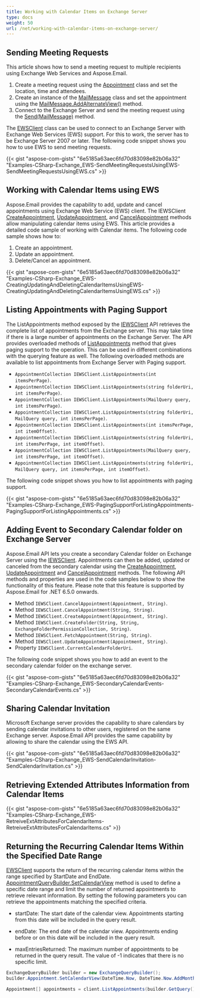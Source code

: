 ```yaml
---
title: Working with Calendar Items on Exchange Server
type: docs
weight: 50
url: /net/working-with-calendar-items-on-exchange-server/
---
```



## **Sending Meeting Requests**

This article shows how to send a meeting request to multiple recipients using Exchange Web Services and Aspose.Email.

1. Create a meeting request using the [Appointment](https://reference.aspose.com/email/net/aspose.email.calendar/appointment/) class and set the location, time and attendees.
1. Create an instance of the [MailMessage](https://reference.aspose.com/email/net/aspose.email/mailmessage/) class and set the appointment using the [MailMessage.AddAlternateView()](https://reference.aspose.com/email/net/aspose.email/mailmessage/addalternateview/#addalternateview) method.
1. Connect to the Exchange Server and send the meeting request using the [Send(MailMessage)](https://reference.aspose.com/email/net/aspose.email.clients.exchange.webservice/iewsclient/send/#send) method.

The [EWSClient](https://reference.aspose.com/email/net/aspose.email.clients.exchange.webservice/ewsclient/) class can be used to connect to an Exchange Server with Exchange Web Services (EWS) support. For this to work, the server has to be Exchange Server 2007 or later. The following code snippet shows you how to use EWS to send meeting requests.

{{< gist "aspose-com-gists" "6e5185a63aec6fd70d83098e82b06a32" "Examples-CSharp-Exchange_EWS-SendMeetingRequestsUsingEWS-SendMeetingRequestsUsingEWS.cs" >}}

## **Working with Calendar Items using EWS**

Aspose.Email provides the capability to add, update and cancel appointments using Exchange Web Service (EWS) client. The IEWSClient [CreateAppointment](https://reference.aspose.com/email/net/aspose.email.clients.exchange.webservice/iewsclient/createappointment/#createappointment/), [UpdateAppointment](https://reference.aspose.com/email/net/aspose.email.clients.exchange.webservice/iewsclient/updateappointment/#updateappointment/), and [CancelAppointment](https://reference.aspose.com/email/net/aspose.email.clients.exchange.webservice/iewsclient/cancelappointment/#cancelappointment/) methods allow manipulating calendar items using EWS. This article provides a detailed code sample of working with Calendar items. The following code sample shows how to:

1. Create an appointment.
1. Update an appointment.
1. Delete/Cancel an appointment.

{{< gist "aspose-com-gists" "6e5185a63aec6fd70d83098e82b06a32" "Examples-CSharp-Exchange_EWS-CreatingUpdatingAndDeletingCalendarItemsUsingEWS-CreatingUpdatingAndDeletingCalendarItemsUsingEWS.cs" >}}

## **Listing Appointments with Paging Support**

The ListAppointments method exposed by the [IEWSClient](https://reference.aspose.com/email/net/aspose.email.clients.exchange.webservice/iewsclient/) API retrieves the complete list of appointments from the Exchange server. This may take time if there is a large number of appointments on the Exchange Server. The API provides overloaded methods of [ListAppointments](https://reference.aspose.com/email/net/aspose.email.clients.exchange.webservice/iewsclient/listappointments/#listappointments/) method that gives paging support to the operation. This can be used in different combinations with the querying feature as well. The following overloaded methods are available to list appointments from Exchange Server with Paging support.

- `AppointmentCollection IEWSClient.ListAppointments(int itemsPerPage)`.
- `AppointmentCollection IEWSClient.ListAppointments(string folderUri, int itemsPerPage)`.
- `AppointmentCollection IEWSClient.ListAppointments(MailQuery query, int itemsPerPage)`.
- `AppointmentCollection IEWSClient.ListAppointments(string folderUri, MailQuery query, int itemsPerPage)`.
- `AppointmentCollection IEWSClient.ListAppointments(int itemsPerPage, int itemOffset)`.
- `AppointmentCollection IEWSClient.ListAppointments(string folderUri, int itemsPerPage, int itemOffset)`.
- `AppointmentCollection IEWSClient.ListAppointments(MailQuery query, int itemsPerPage, int itemOffset)`.
- `AppointmentCollection IEWSClient.ListAppointments(string folderUri, MailQuery query, int itemsPerPage, int itemOffset)`.

The following code snippet shows you how to list appointments with paging support.

{{< gist "aspose-com-gists" "6e5185a63aec6fd70d83098e82b06a32" "Examples-CSharp-Exchange_EWS-PagingSupportForListingAppointments-PagingSupportForListingAppointments.cs" >}}

## **Adding Event to Secondary Calendar folder on Exchange Server**

Aspose.Email API lets you create a secondary Calendar folder on Exchange Server using the [IEWSClient](https://reference.aspose.com/email/net/aspose.email.clients.exchange.webservice/iewsclient/). Appointments can then be added, updated or canceled from the secondary calendar using the [CreateAppointment](https://reference.aspose.com/email/net/aspose.email.clients.exchange.webservice/iewsclient/createappointment/#createappointment/), [UpdateAppointment](https://reference.aspose.com/email/net/aspose.email.clients.exchange.webservice/iewsclient/updateappointment/#updateappointment/) and [CancelAppointment](https://reference.aspose.com/email/net/aspose.email.clients.exchange.webservice/iewsclient/cancelappointment/#cancelappointment/) methods. The following API methods and properties are used in the code samples below to show the functionality of this feature. Please note that this feature is supported by Aspose.Email for .NET 6.5.0 onwards.

- Method `IEWSClient.CancelAppointment(Appointment, String)`.
- Method `IEWSClient.CancelAppointment(String, String)`.
- Method `IEWSClient.CreateAppointment(Appointment, String)`.
- Method `IEWSClient.CreateFolder(String, String, ExchangeFolderPermissionCollection, String)`.
- Method `IEWSClient.FetchAppointment(String, String)`.
- Method `IEWSClient.UpdateAppointment(Appointment, String)`.
- Property `IEWSClient.CurrentCalendarFolderUri`.

The following code snippet shows you how to add an event to the secondary calendar folder on the exchange server.

{{< gist "aspose-com-gists" "6e5185a63aec6fd70d83098e82b06a32" "Examples-CSharp-Exchange_EWS-SecondaryCalendarEvents-SecondaryCalendarEvents.cs" >}}

## **Sharing Calendar Invitation**

Microsoft Exchange server provides the capability to share calendars by sending calendar invitations to other users, registered on the same Exchange server. Aspose.Email API provides the same capability by allowing to share the calendar using the EWS API.

{{< gist "aspose-com-gists" "6e5185a63aec6fd70d83098e82b06a32" "Examples-CSharp-Exchange_EWS-SendCalendarInvitation-SendCalendarInvitation.cs" >}}

## **Retrieving Extended Attributes Information from Calendar Items**

{{< gist "aspose-com-gists" "6e5185a63aec6fd70d83098e82b06a32" "Examples-CSharp-Exchange_EWS-RetreiveExtAttributesForCalendarItems-RetreiveExtAttributesForCalendarItems.cs" >}}

## **Returning the Recurring Calendar Items Within the Specified Date Range**

[EWSClient](https://reference.aspose.com/email/net/aspose.email.clients.exchange.webservice/ewsclient/) supports the return of the recurring calendar items within the range specified by StartDate and EndDate. [AppointmentQueryBuilder.SetCalendarView](https://reference.aspose.com/email/net/aspose.email.clients.exchange/appointmentquerybuilder/setcalendarview/) method is used to define a specific date range and limit the number of returned appointments to retrieve relevant information. By setting the following parameters you can retrieve the appointments matching the specified criteria.

- startDate: The start date of the calendar view. Appointments starting from this date will be included in the query result.

- endDate: The end date of the calendar view. Appointments ending before or on this date will be included in the query result.

- maxEntriesReturned: The maximum number of appointments to be returned in the query result. The value of -1 indicates that there is no specific limit.

```cs
ExchangeQueryBuilder builder = new ExchangeQueryBuilder();
builder.Appointment.SetCalendarView(DateTime.Now, DateTime.Now.AddMonths(1), -1);

Appointment[] appointments = client.ListAppointments(builder.GetQuery());
```
